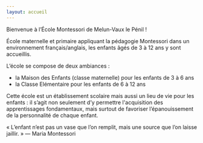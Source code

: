 ```yaml
---
layout: accueil
---
```


<p class="bleu">Bienvenue à l’École Montessori de Melun-Vaux le Pénil !</p>

École maternelle et primaire appliquant la pédagogie Montessori dans un environnement français/anglais, les enfants âgés de 3 à 12 ans y sont accueillis.

L’école se compose de deux ambiances :

- la Maison des Enfants (classe maternelle) pour les enfants de 3 à 6 ans
- la Classe Elémentaire pour les enfants de 6 à 12 ans

Cette école est un établissement scolaire mais aussi un lieu de vie pour les enfants : il s’agit non seulement d’y permettre l'acquisition des apprentissages fondamentaux, mais surtout de favoriser l’épanouissement de la personnalité de chaque enfant.

<p class="rose">
« L’enfant n’est pas un vase que l’on remplit, mais une source que l’on laisse jaillir. » — Maria Montessori
</p>
